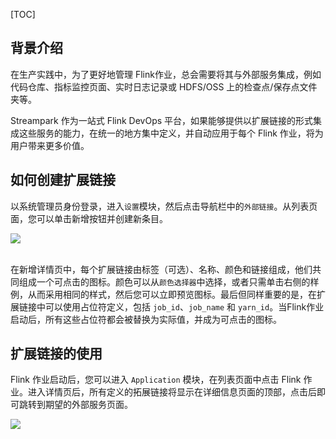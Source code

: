 [TOC]

## 背景介绍

在生产实践中，为了更好地管理 Flink作业，总会需要将其与外部服务集成，例如代码仓库、指标监控页面、实时日志记录或 HDFS/OSS 上的检查点/保存点文件夹等。

Streampark 作为一站式 Flink DevOps 平台，如果能够提供以扩展链接的形式集成这些服务的能力，在统一的地方集中定义，并自动应用于每个 Flink 作业，将为用户带来更多价值。


## 如何创建扩展链接

以系统管理员身份登录，进入`设置`模块，然后点击导航栏中的`外部链接`。从列表页面，您可以单击新增按钮并创建新条目。

<img src="https://streampark.apache.org/doc/image/external-link/external-link-detail.png"/><br></br>

在新增详情页中，每个扩展链接由标签（可选）、名称、颜色和链接组成，他们共同组成一个可点击的图标。颜色可以从`颜色选择器`中选择，或者只需单击右侧的样例，从而采用相同的样式，然后您可以立即预览图标。最后但同样重要的是，在扩展链接中可以使用占位符定义，包括 `job_id`、`job_name` 和 `yarn_id`。当Flink作业启动后，所有这些占位符都会被替换为实际值，并成为可点击的图标。

## 扩展链接的使用

Flink 作业启动后，您可以进入 `Application` 模块，在列表页面中点击 Flink 作业。进入详情页后，所有定义的拓展链接将显示在详细信息页面的顶部，点击后即可跳转到期望的外部服务页面。

<img src="https://streampark.apache.org/doc/image/external-link/badge.png"/><br></br>

